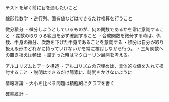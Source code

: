 テストを解く前に目を通したいこと

線形代数学
・逆行列、固有値などはできるだけ検算を行うこと

微分積分
・微分しようとしているものが、何の関数であるかを常に意識すること
・変数の取りうる範囲を必ず確認すること
・合成関数を微分する時は、係数、中身の微分、次数を下げた中身であることを意識する
・積分は自分が取り扱える形のどれかに持っていけないかを常に検討しながら行う。
・三角関数への置き換えは頻出
・詰まった時はマクローリン展開を考える。

アルゴリズムとデータ構造
・アルゴリズムの穴埋めは、具体的な値を入れて検討すること
・説明はできるだけ簡素に、時間をかけないように

情報理論
・大小を比べる問題は積極的にグラフを書く

確率統計
・
